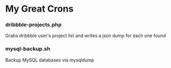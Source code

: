 # My Great Crons

### dribbble-projects.php
Grabs dribbble user's project list and writes a json dump for each one found

### mysql-backup.sh
Backup MySQL databases via mysqldump
